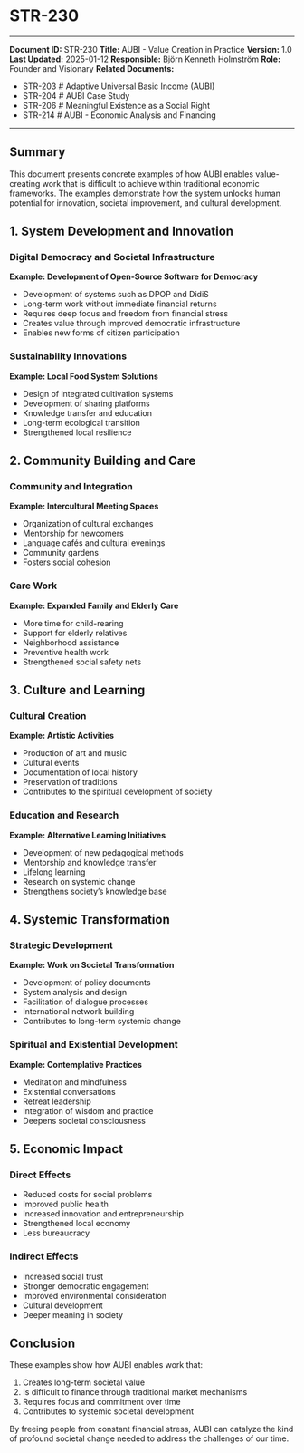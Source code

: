 # STR-230
---
**Document ID:** STR-230
**Title:** AUBI - Value Creation in Practice
**Version:** 1.0
**Last Updated:** 2025-01-12
**Responsible:** Björn Kenneth Holmström
**Role:** Founder and Visionary
**Related Documents:**
- STR-203 # Adaptive Universal Basic Income (AUBI)
- STR-204 # AUBI Case Study
- STR-206 # Meaningful Existence as a Social Right
- STR-214 # AUBI - Economic Analysis and Financing

---

## Summary

This document presents concrete examples of how AUBI enables value-creating work that is difficult to achieve within traditional economic frameworks. The examples demonstrate how the system unlocks human potential for innovation, societal improvement, and cultural development.

## 1. System Development and Innovation

### Digital Democracy and Societal Infrastructure
**Example: Development of Open-Source Software for Democracy**
- Development of systems such as DPOP and DidiS
- Long-term work without immediate financial returns
- Requires deep focus and freedom from financial stress
- Creates value through improved democratic infrastructure
- Enables new forms of citizen participation

### Sustainability Innovations
**Example: Local Food System Solutions**
- Design of integrated cultivation systems
- Development of sharing platforms
- Knowledge transfer and education
- Long-term ecological transition
- Strengthened local resilience

## 2. Community Building and Care

### Community and Integration
**Example: Intercultural Meeting Spaces**
- Organization of cultural exchanges
- Mentorship for newcomers
- Language cafés and cultural evenings
- Community gardens
- Fosters social cohesion

### Care Work
**Example: Expanded Family and Elderly Care**
- More time for child-rearing
- Support for elderly relatives
- Neighborhood assistance
- Preventive health work
- Strengthened social safety nets

## 3. Culture and Learning

### Cultural Creation
**Example: Artistic Activities**
- Production of art and music
- Cultural events
- Documentation of local history
- Preservation of traditions
- Contributes to the spiritual development of society

### Education and Research
**Example: Alternative Learning Initiatives**
- Development of new pedagogical methods
- Mentorship and knowledge transfer
- Lifelong learning
- Research on systemic change
- Strengthens society’s knowledge base

## 4. Systemic Transformation

### Strategic Development
**Example: Work on Societal Transformation**
- Development of policy documents
- System analysis and design
- Facilitation of dialogue processes
- International network building
- Contributes to long-term systemic change

### Spiritual and Existential Development
**Example: Contemplative Practices**
- Meditation and mindfulness
- Existential conversations
- Retreat leadership
- Integration of wisdom and practice
- Deepens societal consciousness

## 5. Economic Impact

### Direct Effects
- Reduced costs for social problems
- Improved public health
- Increased innovation and entrepreneurship
- Strengthened local economy
- Less bureaucracy

### Indirect Effects
- Increased social trust
- Stronger democratic engagement
- Improved environmental consideration
- Cultural development
- Deeper meaning in society

## Conclusion

These examples show how AUBI enables work that:
1. Creates long-term societal value
2. Is difficult to finance through traditional market mechanisms
3. Requires focus and commitment over time
4. Contributes to systemic societal development

By freeing people from constant financial stress, AUBI can catalyze the kind of profound societal change needed to address the challenges of our time.

